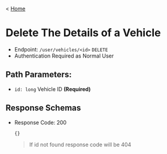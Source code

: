 < [Home](../../../BackendAPIs.md#vehicle-endpoints)
# Delete The Details of a Vehicle
- Endpoint: `/user/vehicles/<id>` `DELETE`
- Authentication Required as Normal User
## Path Parameters:
- `id: long` Vehicle ID **(Required)**

## Response Schemas
- Response Code: 200
    ```
    {}
    ```
    > If id not found response code will be 404